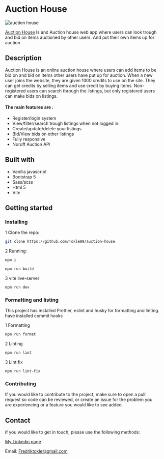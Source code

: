 # Auction House
 ![auction house](https://github.com/Tokle89/auction-house/assets/94007467/e4ce33a7-b00c-47ae-b079-bf0245a0516d)

 [Auction House](https://rococo-churros-9ca4d1.netlify.app/) Is and Auction house web app where users can look trough and bid on items auctioned by other users. And put their own items up for auction.

 ## Description
 
 Auction House is an online auction house where users can add items to be bid on and bid on items other users have put up for auction. When a new user joins the website, they are given 1000 credits to use on the site. They can get credits by selling items and use credit by buying items. Non-registered users can search through the listings, but only registered users can make bids on listings.

 #### The main features are :
 - Register/login system
 - View/filter/search trough listings when not logged in
 - Create/update/delete your listings
 - Bid/View bids on other listings
 - Fully responsive
 - Noroff Auction API

## Built with
- Vanilla javascript
- Bootstrap 5
- Sass/scss
- Html 5
- Vite
 
## Getting started

### Installing

1 Clone the repo:
```bash
git clone https://github.com/Tokle89/auction-house
```

2 Running:
```bash 
npm i
```
```bash
npm run build
```

3 vite live-server
```bash
npm run dev
```


### Formatting and listing
This project has installed Prettier, eslint and husky for formatting and linting.
have installed commit hooks

1 Formatting
```bash
npm run format
```
2 Linting
```bash
npm run lint
```
3 Lint fix
```bash
npm run lint-fix
```

### Contributing
If you would like to contribute to the project, make sure to open a pull request so code can be reviewed, or create an issue for the problem you are experiencing or a feature you would like to see added.

## Contact
if you would like to get in touch, please use the following methods:

[My Linkedin page](https://www.linkedin.com/in/fredrik-tokle-0994a023b/)

Email: Fredriktokle@gmail.com





